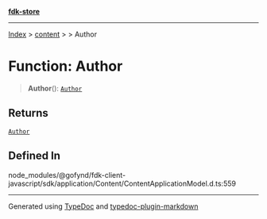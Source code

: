 [**fdk-store**](../../../README.md)
***

[Index](../../../API.md) > [content](../../README.md) > [<internal>](../README.md) > Author

# Function: Author

> **Author**(): [`Author`](../type-aliases/type-alias.Author.md)

## Returns

[`Author`](../type-aliases/type-alias.Author.md)

## Defined In

node\_modules/@gofynd/fdk-client-javascript/sdk/application/Content/ContentApplicationModel.d.ts:559

***
Generated using [TypeDoc](https://typedoc.org/) and [typedoc-plugin-markdown](https://www.npmjs.com/package/typedoc-plugin-markdown)
